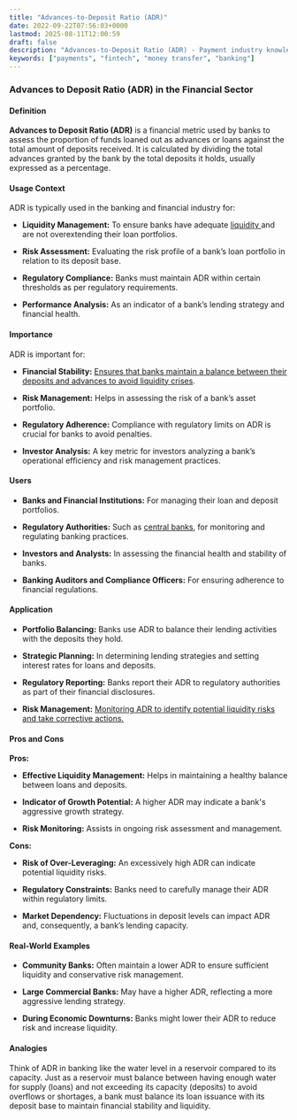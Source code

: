 ```yaml
---
title: "Advances-to-Deposit Ratio (ADR)"
date: 2022-09-22T07:56:03+0000
lastmod: 2025-08-11T12:00:59
draft: false
description: "Advances-to-Deposit Ratio (ADR) - Payment industry knowledge and insights"
keywords: ["payments", "fintech", "money transfer", "banking"]
---
```


### Advances to Deposit Ratio (ADR) in the Financial Sector

#### Definition

**Advances to Deposit Ratio (ADR)** is a financial metric used by banks to assess the proportion of funds loaned out as advances or loans against the total amount of deposits received. It is calculated by dividing the total advances granted by the bank by the total deposits it holds, usually expressed as a percentage.

#### Usage Context

ADR is typically used in the banking and financial industry for:

- **Liquidity Management:** To ensure banks have adequate [liquidity ](https://faisalkhanllc.xyz/resources/payments-wiki/l/liquidity/)and are not overextending their loan portfolios.

- **Risk Assessment:** Evaluating the risk profile of a bank’s loan portfolio in relation to its deposit base.

- **Regulatory Compliance:** Banks must maintain ADR within certain thresholds as per regulatory requirements.

- **Performance Analysis:** As an indicator of a bank’s lending strategy and financial health.

#### Importance

ADR is important for:

- **Financial Stability:** [Ensures that banks maintain a balance between their deposits and advances to avoid liquidity crises](https://faisalkhanllc.xyz/resources/payments-wiki/f/financial-stability/).

- **Risk Management:** Helps in assessing the risk of a bank’s asset portfolio.

- **Regulatory Adherence:** Compliance with regulatory limits on ADR is crucial for banks to avoid penalties.

- **Investor Analysis:** A key metric for investors analyzing a bank’s operational efficiency and risk management practices.

#### Users

- **Banks and Financial Institutions:** For managing their loan and deposit portfolios.

- **Regulatory Authorities:** Such as [central banks](https://faisalkhanllc.xyz/resources/payments-wiki/c/central-banks/), for monitoring and regulating banking practices.

- **Investors and Analysts:** In assessing the financial health and stability of banks.

- **Banking Auditors and Compliance Officers:** For ensuring adherence to financial regulations.

#### Application

- **Portfolio Balancing:** Banks use ADR to balance their lending activities with the deposits they hold.

- **Strategic Planning:** In determining lending strategies and setting interest rates for loans and deposits.

- **Regulatory Reporting:** Banks report their ADR to regulatory authorities as part of their financial disclosures.

- **Risk Management:** [Monitoring ADR to identify potential liquidity risks and take corrective actions.](https://faisalkhanllc.xyz/resources/payments-wiki/r/risk-reduction/)

#### Pros and Cons

**Pros:**

- **Effective Liquidity Management:** Helps in maintaining a healthy balance between loans and deposits.

- **Indicator of Growth Potential:** A higher ADR may indicate a bank's aggressive growth strategy.

- **Risk Monitoring:** Assists in ongoing risk assessment and management.

**Cons:**

- **Risk of Over-Leveraging:** An excessively high ADR can indicate potential liquidity risks.

- **Regulatory Constraints:** Banks need to carefully manage their ADR within regulatory limits.

- **Market Dependency:** Fluctuations in deposit levels can impact ADR and, consequently, a bank’s lending capacity.

#### Real-World Examples

- **Community Banks:** Often maintain a lower ADR to ensure sufficient liquidity and conservative risk management.

- **Large Commercial Banks:** May have a higher ADR, reflecting a more aggressive lending strategy.

- **During Economic Downturns:** Banks might lower their ADR to reduce risk and increase liquidity.

#### Analogies

Think of ADR in banking like the water level in a reservoir compared to its capacity. Just as a reservoir must balance between having enough water for supply (loans) and not exceeding its capacity (deposits) to avoid overflows or shortages, a bank must balance its loan issuance with its deposit base to maintain financial stability and liquidity.